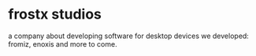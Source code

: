 # frostx studios
a company about developing software for desktop devices
we developed: fromiz, enoxis and more to come.
